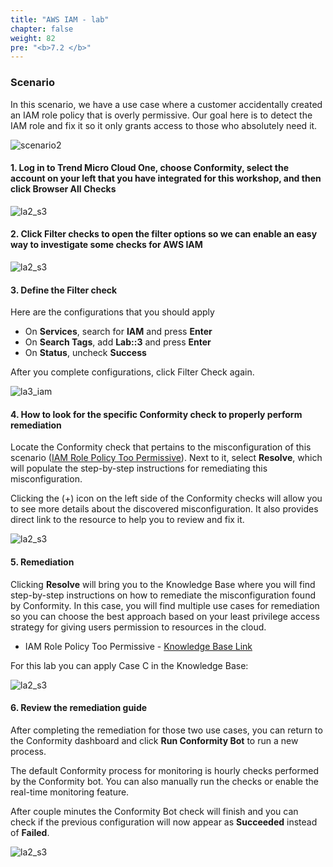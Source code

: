 ```yaml
---
title: "AWS IAM - lab"
chapter: false
weight: 82
pre: "<b>7.2 </b>"
---
```


### Scenario

In this scenario, we have a use case where a customer accidentally created an IAM role policy that is overly permissive. Our goal here is to detect the IAM role and fix it so it only grants access to those who absolutely need it. 

![scenario2](/images/scenario2.png)


#### 1. Log in to Trend Micro Cloud One, choose Conformity, select the account on your left that you have integrated for this workshop, and then click Browser All Checks

![la2_s3](/images/lab_s3_1.png)

#### 2. Click Filter checks to open the filter options so we can enable an easy way to investigate some checks for AWS IAM

![la2_s3](/images/lab_s3_2.png)

#### 3. Define the Filter check

Here are the configurations that you should apply

- On <b>Services</b>, search for <b>IAM</b> and press <b>Enter</b>
- On <b>Search Tags</b>, add <b>Lab::3</b> and press <b>Enter</b>
- On <b>Status</b>, uncheck <b>Success</b>

After you complete configurations, click Filter Check again.

![la3_iam](/images/lab_iam_3.png)


#### 4. How to look for the specific Conformity check to properly perform remediation

Locate the Conformity check that pertains to the misconfiguration of this scenario ([IAM Role Policy Too Permissive](https://www.cloudconformity.com/knowledge-base/aws/IAM/iam-role-policy-too-permissive.html)). Next to it, select <b>Resolve</b>, which will populate the step-by-step instructions for remediating this misconfiguration.  

Clicking the (+) icon on the left side of the Conformity checks will allow you to see more details about the discovered misconfiguration. It also provides direct link to the resource to help you to review and fix it.

![la2_s3](/images/lab_iam_4.png)

#### 5. Remediation 

Clicking <b>Resolve</b> will bring you to the Knowledge Base where you will find step-by-step instructions on how to remediate the misconfiguration found by Conformity. In this case, you will find multiple use cases for remediation so you can choose the best approach based on your least privilege access strategy for giving users permission to resources in the cloud.

- IAM Role Policy Too Permissive - [Knowledge Base Link](https://www.cloudconformity.com/knowledge-base/aws/IAM/iam-role-policy-too-permissive.html)

For this lab you can apply Case C in the Knowledge Base:

![la2_s3](/images/lab_iam_6.png)

#### 6. Review the remediation guide

After completing the remediation for those two use cases, you can return to the Conformity dashboard and click <b>Run Conformity Bot</b> to run a new process.

The default Conformity process for monitoring is hourly checks performed by the Conformity bot. You can also manually run the checks or enable the real-time monitoring feature.  

After couple minutes the Conformity Bot check will finish and you can check if the previous configuration will now appear as <b>Succeeded</b> instead of <b>Failed</b>. 

![la2_s3](/images/lab_s3_7.png)
